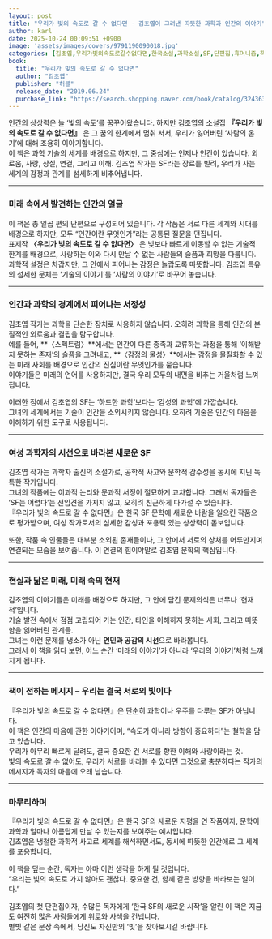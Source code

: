 ```yaml
---
layout: post
title: "우리가 빛의 속도로 갈 수 없다면 - 김초엽이 그려낸 따뜻한 과학과 인간의 이야기"
author: karl
date: 2025-10-24 00:09:51 +0900
image: 'assets/images/covers/9791190090018.jpg'
categories: [김초엽,우리가빛의속도로갈수없다면,한국소설,과학소설,SF,단편집,휴머니즘,책소개]
book:
  title: "우리가 빛의 속도로 갈 수 없다면"
  author: "김초엽"
  publisher: "허블"
  release_date: "2019.06.24"
  purchase_link: "https://search.shopping.naver.com/book/catalog/32436342677"
---
```


인간의 상상력은 늘 ‘빛의 속도’를 꿈꾸어왔습니다. 하지만 김초엽의 소설집 **『우리가 빛의 속도로 갈 수 없다면』** 은 그 꿈의 한계에서 멈춰 서서, 우리가 잃어버린 ‘사람의 온기’에 대해 조용히 이야기합니다.  
이 책은 과학 기술의 세계를 배경으로 하지만, 그 중심에는 언제나 인간이 있습니다. 외로움, 사랑, 상실, 연결, 그리고 이해. 김초엽 작가는 SF라는 장르를 빌려, 우리가 사는 세계의 감정과 관계를 섬세하게 비추어냅니다.

---

### 미래 속에서 발견하는 인간의 얼굴

이 책은 총 일곱 편의 단편으로 구성되어 있습니다. 각 작품은 서로 다른 세계와 시대를 배경으로 하지만, 모두 “인간이란 무엇인가”라는 공통된 질문을 던집니다.  
표제작 **〈우리가 빛의 속도로 갈 수 없다면〉** 은 빛보다 빠르게 이동할 수 없는 기술적 한계를 배경으로, 사랑하는 이와 다시 만날 수 없는 사람들의 슬픔과 희망을 다룹니다.  
과학적 설정은 차갑지만, 그 안에서 피어나는 감정은 놀랍도록 따뜻합니다. 김초엽 특유의 섬세한 문체는 ‘기술의 이야기’를 ‘사람의 이야기’로 바꾸어 놓습니다.

---

### 인간과 과학의 경계에서 피어나는 서정성

김초엽 작가는 과학을 단순한 장치로 사용하지 않습니다. 오히려 과학을 통해 인간의 본질적인 외로움과 결핍을 탐구합니다.  
예를 들어, **〈스펙트럼〉**에서는 인간이 다른 종족과 교류하는 과정을 통해 ‘이해받지 못하는 존재’의 슬픔을 그려내고, **〈감정의 물성〉**에서는 감정을 물질화할 수 있는 미래 사회를 배경으로 인간의 진심이란 무엇인가를 묻습니다.  
이야기들은 미래의 언어를 사용하지만, 결국 우리 모두의 내면을 비추는 거울처럼 느껴집니다.  

이러한 점에서 김초엽의 SF는 ‘하드한 과학’보다는 ‘감성의 과학’에 가깝습니다.  
그녀의 세계에서는 기술이 인간을 소외시키지 않습니다. 오히려 기술은 인간의 마음을 이해하기 위한 도구로 사용됩니다.  

---

### 여성 과학자의 시선으로 바라본 새로운 SF

김초엽 작가는 과학자 출신의 소설가로, 공학적 사고와 문학적 감수성을 동시에 지닌 독특한 작가입니다.  
그녀의 작품에는 이과적 논리와 문과적 서정이 절묘하게 교차합니다. 그래서 독자들은 ‘SF는 어렵다’는 선입견을 가지지 않고, 오히려 친근하게 다가설 수 있습니다.  
『우리가 빛의 속도로 갈 수 없다면』은 한국 SF 문학에 새로운 바람을 일으킨 작품으로 평가받으며, 여성 작가로서의 섬세한 감성과 포용력 있는 상상력이 돋보입니다.  

또한, 작품 속 인물들은 대부분 소외된 존재들이나, 그 안에서 서로의 상처를 어루만지며 연결되는 모습을 보여줍니다. 이 연결의 힘이야말로 김초엽 문학의 핵심입니다.  

---

### 현실과 닮은 미래, 미래 속의 현재

김초엽의 이야기들은 미래를 배경으로 하지만, 그 안에 담긴 문제의식은 너무나 ‘현재적’입니다.  
기술 발전 속에서 점점 고립되어 가는 인간, 타인을 이해하지 못하는 사회, 그리고 따뜻함을 잃어버린 관계들.  
그녀는 이런 문제를 냉소가 아닌 **연민과 공감의 시선**으로 바라봅니다.  
그래서 이 책을 읽다 보면, 어느 순간 ‘미래의 이야기’가 아니라 ‘우리의 이야기’처럼 느껴지게 됩니다.  

---

### 책이 전하는 메시지 – 우리는 결국 서로의 빛이다

『우리가 빛의 속도로 갈 수 없다면』은 단순히 과학이나 우주를 다루는 SF가 아닙니다.  
이 책은 인간의 마음에 관한 이야기이며, “속도가 아니라 방향이 중요하다”는 철학을 담고 있습니다.  
우리가 아무리 빠르게 달려도, 결국 중요한 건 서로를 향한 이해와 사랑이라는 것.  
빛의 속도로 갈 수 없어도, 우리가 서로를 바라볼 수 있다면 그것으로 충분하다는 작가의 메시지가 독자의 마음에 오래 남습니다.  

---

### 마무리하며

『우리가 빛의 속도로 갈 수 없다면』은 한국 SF의 새로운 지평을 연 작품이자, 문학이 과학과 얼마나 아름답게 만날 수 있는지를 보여주는 예시입니다.  
김초엽은 냉철한 과학적 사고로 세계를 해석하면서도, 동시에 따뜻한 인간애로 그 세계를 포용합니다.  

이 책을 덮는 순간, 독자는 아마 이런 생각을 하게 될 것입니다.  
“우리는 빛의 속도로 가지 않아도 괜찮다. 중요한 건, 함께 같은 방향을 바라보는 일이다.”  

김초엽의 첫 단편집이자, 수많은 독자에게 ‘한국 SF의 새로운 시작’을 알린 이 책은 지금도 여전히 많은 사람들에게 위로와 사색을 건넵니다.  
별빛 같은 문장 속에서, 당신도 자신만의 ‘빛’을 찾아보시길 바랍니다.
